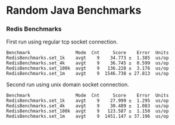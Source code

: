 # Random Java Benchmarks

### Redis Benchmarks

First run using regular tcp socket connection.

```
Benchmark                 Mode  Cnt     Score    Error  Units
RedisBenchmarks.set_1k    avgt    9    34.773 ±  1.385  us/op
RedisBenchmarks.set_4k    avgt    9    36.745 ±  0.599  us/op
RedisBenchmarks.set_100k  avgt    9   136.228 ±  3.176  us/op
RedisBenchmarks.set_1m    avgt    9  1546.738 ± 27.813  us/op
```

Second run using unix domain socket connection.
```
Benchmark                 Mode  Cnt     Score    Error  Units
RedisBenchmarks.set_1k    avgt    9    27.999 ±  1.295  us/op
RedisBenchmarks.set_4k    avgt    9    30.489 ±  1.083  us/op
RedisBenchmarks.set_100k  avgt    9   123.587 ±  1.150  us/op
RedisBenchmarks.set_1m    avgt    9  1451.147 ± 37.196  us/op
```
